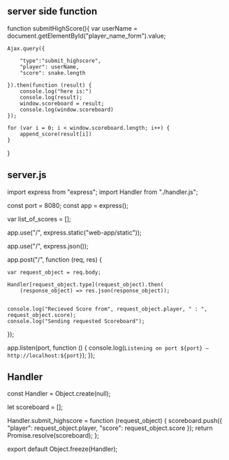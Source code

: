 ## server side function
function submitHighScore(){
    var userName =  document.getElementById("player_name_form").value;

    Ajax.query({

        "type":"submit_highscore",
        "player": userName,
        "score": snake.length

    }).then(function (result) {
        console.log("here is:")
        console.log(result);
        window.scoreboard = result;
        console.log(window.scoreboard)
    });

    for (var i = 0; i < window.scoreboard.length; i++) {
        append_score(result[i])
    }
}



## server.js
import express from "express";
import Handler from "./handler.js";


const port = 8080;
const app = express();

var list_of_scores = [];

app.use("/", express.static("web-app/static"));

app.use("/", express.json());

app.post("/", function (req, res) {

    var request_object = req.body;

    Handler[request_object.type](request_object).then(
        (response_object) => res.json(response_object));


    console.log("Recieved Score from", request_object.player, " : ", request_object.score);
    console.log("Sending requested Scoreboard");

});

app.listen(port, function () {
    console.log(`Listening on port ${port} – http://localhost:${port}`);
});



## Handler 
const Handler = Object.create(null);

let scoreboard = [];

Handler.submit_highscore = function (request_object) {
    scoreboard.push({
        "player": request_object.player,
        "score": request_object.score
    });
    return Promise.resolve(scoreboard);
};

export default Object.freeze(Handler);




